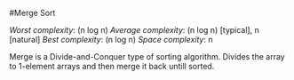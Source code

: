 #Merge Sort

*Worst complexity*: (n log n)
*Average complexity*: (n log n) [typical], n [natural]
*Best complexity*: (n log n)
*Space complexity*: n

Merge is a Divide-and-Conquer type of sorting algorithm. Divides the array to 1-element arrays and then merge it back untill sorted.
